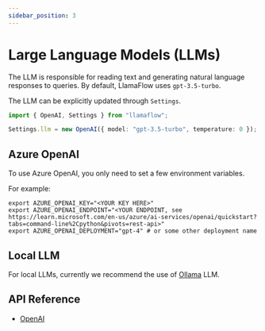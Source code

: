```yaml
---
sidebar_position: 3
---
```


# Large Language Models (LLMs)

The LLM is responsible for reading text and generating natural language responses to queries. By default, LlamaFlow uses `gpt-3.5-turbo`.

The LLM can be explicitly updated through `Settings`.

```typescript
import { OpenAI, Settings } from "llamaflow";

Settings.llm = new OpenAI({ model: "gpt-3.5-turbo", temperature: 0 });
```

## Azure OpenAI

To use Azure OpenAI, you only need to set a few environment variables.

For example:

```
export AZURE_OPENAI_KEY="<YOUR KEY HERE>"
export AZURE_OPENAI_ENDPOINT="<YOUR ENDPOINT, see https://learn.microsoft.com/en-us/azure/ai-services/openai/quickstart?tabs=command-line%2Cpython&pivots=rest-api>"
export AZURE_OPENAI_DEPLOYMENT="gpt-4" # or some other deployment name
```

## Local LLM

For local LLMs, currently we recommend the use of [Ollama](./available_llms/ollama.md) LLM.

## API Reference

- [OpenAI](../../api/classes/OpenAI.md)
